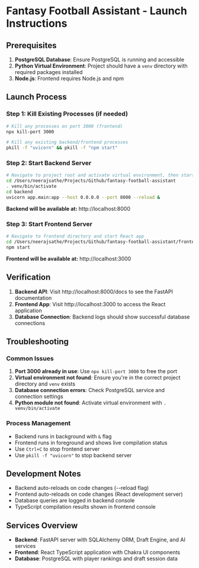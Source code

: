 # Fantasy Football Assistant - Launch Instructions

## Prerequisites

1. **PostgreSQL Database**: Ensure PostgreSQL is running and accessible
2. **Python Virtual Environment**: Project should have a `venv` directory with required packages installed
3. **Node.js**: Frontend requires Node.js and npm

## Launch Process

### Step 1: Kill Existing Processes (if needed)

```bash
# Kill any processes on port 3000 (frontend)
npx kill-port 3000

# Kill any existing backend/frontend processes
pkill -f "uvicorn" && pkill -f "npm start"
```

### Step 2: Start Backend Server

```bash
# Navigate to project root and activate virtual environment, then start backend
cd /Users/neerajsathe/Projects/Github/fantasy-football-assistant
. venv/bin/activate
cd backend
uvicorn app.main:app --host 0.0.0.0 --port 8000 --reload &
```

**Backend will be available at:** http://localhost:8000

### Step 3: Start Frontend Server

```bash
# Navigate to frontend directory and start React app
cd /Users/neerajsathe/Projects/Github/fantasy-football-assistant/frontend
npm start
```

**Frontend will be available at:** http://localhost:3000

## Verification

1. **Backend API**: Visit http://localhost:8000/docs to see the FastAPI documentation
2. **Frontend App**: Visit http://localhost:3000 to access the React application
3. **Database Connection**: Backend logs should show successful database connections

## Troubleshooting

### Common Issues

1. **Port 3000 already in use**: Use `npx kill-port 3000` to free the port
2. **Virtual environment not found**: Ensure you're in the correct project directory and `venv` exists
3. **Database connection errors**: Check PostgreSQL service and connection settings
4. **Python module not found**: Activate virtual environment with `. venv/bin/activate`

### Process Management

- Backend runs in background with `&` flag
- Frontend runs in foreground and shows live compilation status
- Use `Ctrl+C` to stop frontend server
- Use `pkill -f "uvicorn"` to stop backend server

## Development Notes

- Backend auto-reloads on code changes (--reload flag)
- Frontend auto-reloads on code changes (React development server)
- Database queries are logged in backend console
- TypeScript compilation results shown in frontend console

## Services Overview

- **Backend**: FastAPI server with SQLAlchemy ORM, Draft Engine, and AI services
- **Frontend**: React TypeScript application with Chakra UI components
- **Database**: PostgreSQL with player rankings and draft session data